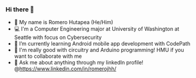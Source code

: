 ### Hi there 👋

- :name_badge: My name is Romero Hutapea (He/Him)
- :computer: I'm a Computer Engineering major at University of Washington at Seattle with focus on Cybersecurity
- 🌱 I’m currently learning Android mobile app development with CodePath
- 👯 I'm really good with circuitry and Arduino programming! HMU if you want to collaborate with me
- 💬 Ask me about anything through my linkedIn profile! @https://www.linkedin.com/in/romerojhh/


<!--
**MrSaladdd/MrSaladdd** is a ✨ _special_ ✨ repository because its `README.md` (this file) appears on your GitHub profile.

Here are some ideas to get you started:

- 🔭 I’m currently working on ...
- 🌱 I’m currently learning ...
- 👯 I’m looking to collaborate on ...
- 🤔 I’m looking for help with ...
- 💬 Ask me about ...
- 📫 How to reach me: ...
- 😄 Pronouns: ...
- ⚡ Fun fact: ...
-->
